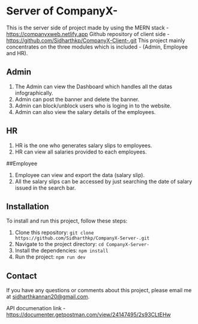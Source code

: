 # Server of CompanyX-
This is the server side of project made by using the MERN stack - https://companyxweb.netlify.app
Github repository of client side - https://github.com/Sidharthkp/CompanyX-Client-.git
This project mainly concentrates on the three modules which is included - (Admin, Employee and HR). 

## Admin
1. The Admin can view the Dashboard which handles all the datas infographically.
2. Admin can post the banner and delete the banner.
3. Admin can block/unblock users who is loging in to the website.
4. Admin can also view the salary details of the employees.

## HR
1. HR is the one who generates salary slips to employees.
2. HR can view all salaries provided to each employees.

##Employee
1. Employee can view and export the data (salary slip).
2. All the salary slips can be accessed by just searching the date of salary issued in the search bar.

## Installation

To install and run this project, follow these steps:

1. Clone this repository: `git clone https://github.com/Sidharthkp/CompanyX-Server-.git`
2. Navigate to the project directory: `cd CompanyX-Server-`
3. Install the dependencies: `npm install`
4. Run the project: `npm run dev`

## Contact

If you have any questions or comments about this project, please email me at sidharthkannan20@gmail.com.

API documenation link - https://documenter.getpostman.com/view/24147495/2s93CLtEHw
